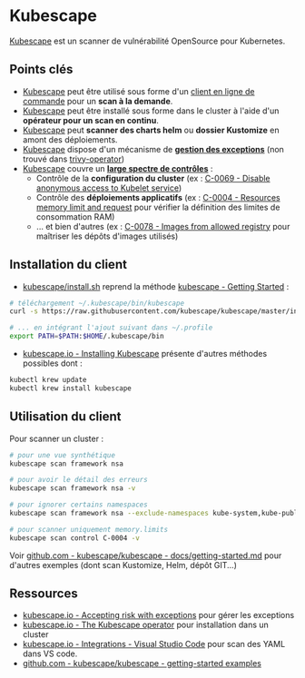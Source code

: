 # Kubescape

[Kubescape](https://kubescape.io/) est un scanner de vulnérabilité OpenSource pour Kubernetes.

## Points clés

* [Kubescape](https://kubescape.io/) peut être utilisé sous forme d'un [client en ligne de commande](https://kubescape.io/docs/getting-started/) pour un **scan à la demande**.
* [Kubescape](https://kubescape.io/) peut être installé sous forme dans le cluster à l'aide d'un **opérateur pour un scan en continu**.
* [Kubescape](https://kubescape.io/) peut **scanner des charts helm** ou **dossier Kustomize** en amont des déploiements.
* [Kubescape](https://kubescape.io/) dispose d'un mécanisme de [**gestion des exceptions**](https://kubescape.io/docs/accepting-risk/) (non trouvé dans [trivy-operator](https://github.com/aquasecurity/trivy-operator))
* [Kubescape](https://kubescape.io/) couvre un [**large spectre de contrôles**](https://hub.armosec.io/docs/controls) :
  * Contrôle de la **configuration du cluster** (ex : [C-0069 - Disable anonymous access to Kubelet service](https://hub.armosec.io/docs/c-0069))
  * Contrôle des **déploiements applicatifs** (ex : [C-0004 - Resources memory limit and request](https://hub.armosec.io/docs/c-0004) pour vérifier la définition des limites de consommation RAM)
  * ... et bien d'autres (ex : [C-0078 - Images from allowed registry](https://hub.armosec.io/docs/c-0078) pour maîtriser les dépôts d'images utilisés)

## Installation du client

* [kubescape/install.sh](install.sh) reprend la méthode [kubescape - Getting Started](https://kubescape.io/docs/getting-started/) :

```bash
# téléchargement ~/.kubescape/bin/kubescape
curl -s https://raw.githubusercontent.com/kubescape/kubescape/master/install.sh | /bin/bash

# ... en intégrant l'ajout suivant dans ~/.profile
export PATH=$PATH:$HOME/.kubescape/bin
```

* [kubescape.io - Installing Kubescape](https://kubescape.io/docs/install-cli/) présente d'autres méthodes possibles dont :

```bash
kubectl krew update
kubectl krew install kubescape
```


## Utilisation du client

Pour scanner un cluster :

```bash
# pour une vue synthétique
kubescape scan framework nsa

# pour avoir le détail des erreurs
kubescape scan framework nsa -v

# pour ignorer certains namespaces
kubescape scan framework nsa --exclude-namespaces kube-system,kube-public

# pour scanner uniquement memory.limits
kubescape scan control C-0004 -v
```

Voir [github.com - kubescape/kubescape - docs/getting-started.md](https://github.com/kubescape/kubescape/blob/master/docs/getting-started.md#examples) pour d'autres exemples (dont scan Kustomize, Helm, dépôt GIT...)

## Ressources

* [kubescape.io - Accepting risk with exceptions](https://kubescape.io/docs/accepting-risk/) pour gérer les exceptions
* [kubescape.io - The Kubescape operator](https://kubescape.io/docs/operator/) pour installation dans un cluster
* [kubescape.io - Integrations - Visual Studio Code](https://kubescape.io/docs/integrations/vscode/) pour scan des YAML dans VS code.
* [github.com - kubescape/kubescape - getting-started examples](https://github.com/kubescape/kubescape/blob/master/docs/getting-started.md#examples)


